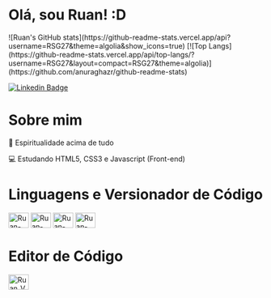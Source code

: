 # Olá, sou Ruan! :D

<div>
![Ruan's GitHub stats](https://github-readme-stats.vercel.app/api?username=RSG27&theme=algolia&show_icons=true)
[![Top Langs](https://github-readme-stats.vercel.app/api/top-langs/?username=RSG27&layout=compact=RSG27&theme=algolia)](https://github.com/anuraghazr/github-readme-stats)
</div>

[![Linkedin Badge](https://img.shields.io/badge/-LinkedIn-blue?style=flat-square&logo=Linkedin&logoColor=white&link=https://www.linkedin.com/in/ruan-silva-gaspar-a13a89226/)](https://www.linkedin.com/in/ruan-silva-gaspar-a13a89226/)

# Sobre mim

🙏 Espiritualidade acima de tudo

💻 Estudando HTML5, CSS3 e Javascript (Front-end)
<br>

# Linguagens e Versionador de Código

<div style: "dipslay: inline-block;">
<img align="center" alt="Ruan-HTML" height="30" width="40" src="https://cdn.jsdelivr.net/gh/devicons/devicon/icons/html5/html5-original.svg" />
<img align="center" alt="Ruan-CSS" height="30" width="40" src="https://cdn.jsdelivr.net/gh/devicons/devicon/icons/css3/css3-original.svg" />
<img align="center" alt="Ruan-CSS" height="30" width="40" src="https://cdn.jsdelivr.net/gh/devicons/devicon/icons/javascript/javascript-plain.svg" />
<img align="center" alt="Ruan-CSS" height="30" width="40" src="https://cdn.jsdelivr.net/gh/devicons/devicon/icons/git/git-original.svg" />
</div>

# Editor de Código

<img height="30" width="40" src="https://cdn.jsdelivr.net/gh/devicons/devicon/icons/vscode/vscode-original.svg" alt="Ruan_VSCode" />



